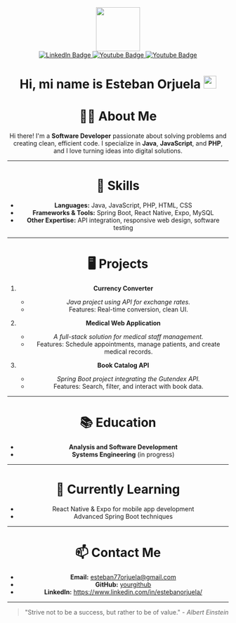 <div align="center">
  
[this is for the picture]: #	
<div id="header">
<img src="https://media.giphy.com/media/M9gbBd9nbDrOTu1Mqx/giphy.gif" width="100"/>
</div>
  
[badges i got it from shields.io ... anyone can copy and paste the link and change the parameters to test out, atleast thats how i did it]: #  
<div id="badges">
<a href="https://www.linkedin.com/in/estebanorjuela/">
  <img src="https://img.shields.io/badge/LinkedIn-blue?style=for-the-badge&logo=linkedin&logoColor=white" alt="LinkedIn Badge"/>
</a>
<a href="https://www.instagram.com/esteban120777/">
  <img src="https://img.shields.io/badge/Instagram-red?style=for-the-badge&logo=instagram&logoColor=white" alt="Youtube Badge"/>
</a>
<a href="mailto:esteban77orjuela@gmail.com">
  <img src="https://img.shields.io/badge/Gmail-white?style=for-the-badge&logo=gmail&logoColor=red" alt="Youtube Badge"/>
</a>
</div>


# Hi, mi name is Esteban Orjuela <img src="https://github.com/TheDudeThatCode/TheDudeThatCode/blob/master/Assets/Hi.gif" width="29px">



# 🙋‍♂️ About Me

Hi there! I'm a **Software Developer** passionate about solving problems and creating clean, efficient code. I specialize in **Java**, **JavaScript**, and **PHP**, and I love turning ideas into digital solutions.

---

# 🚀 Skills

- **Languages:** Java, JavaScript, PHP, HTML, CSS
- **Frameworks & Tools:** Spring Boot, React Native, Expo, MySQL
- **Other Expertise:** API integration, responsive web design, software testing

---

# 🖥️ Projects

1. **Currency Converter**
   - *Java project using API for exchange rates.*
   - Features: Real-time conversion, clean UI.

2. **Medical Web Application**
   - *A full-stack solution for medical staff management.*
   - Features: Schedule appointments, manage patients, and create medical records.

3. **Book Catalog API**
   - *Spring Boot project integrating the Gutendex API.*
   - Features: Search, filter, and interact with book data.

---

# 📚 Education

- **Analysis and Software Development**
- **Systems Engineering** (in progress)

---

# 🌱 Currently Learning

- React Native & Expo for mobile app development
- Advanced Spring Boot techniques

---

# 📫 Contact Me

- **Email:** esteban77orjuela@gmail.com
- **GitHub:** [yourgithub](https://github.com/yourusername)
- **LinkedIn:** https://www.linkedin.com/in/estebanorjuela/

---

> "Strive not to be a success, but rather to be of value." - *Albert Einstein*

